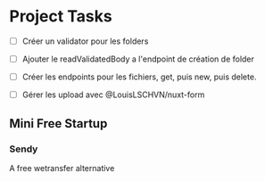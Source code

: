 # Project Tasks

- [ ] Créer un validator pour les folders
- [ ] Ajouter le readValidatedBody a l'endpoint de création de folder

- [ ] Créer les endpoints pour les fichiers, get, puis new, puis delete.
- [ ] Gérer les upload avec @LouisLSCHVN/nuxt-form


## Mini Free Startup

### Sendy

A free wetransfer alternative